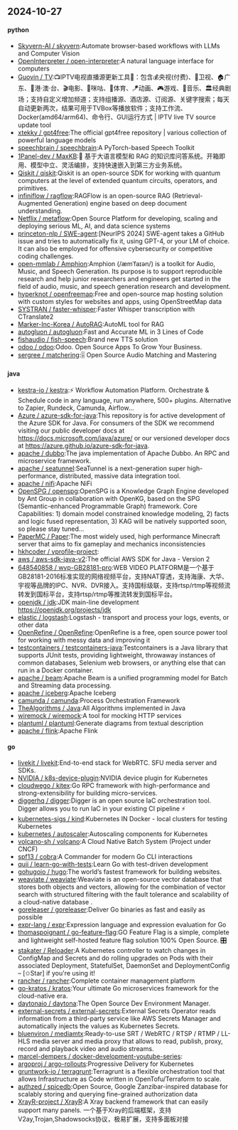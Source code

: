 ## 2024-10-27

#### python
* [Skyvern-AI / skyvern](https://github.com/Skyvern-AI/skyvern):Automate browser-based workflows with LLMs and Computer Vision
* [OpenInterpreter / open-interpreter](https://github.com/OpenInterpreter/open-interpreter):A natural language interface for computers
* [Guovin / TV](https://github.com/Guovin/TV):📺IPTV电视直播源更新工具🚀：包含💰央视(付费)、📡卫视、🏠广东、🌊港·澳·台、🎬电影、🎥咪咕、🏀体育、🪁动画、🎮游戏、🎵音乐、🏛经典剧场；支持自定义增加频道；支持组播源、酒店源、订阅源、关键字搜索；每天自动更新两次，结果可用于TVBox等播放软件；支持工作流、Docker(amd64/arm64)、命令行、GUI运行方式 | IPTV live TV source update tool
* [xtekky / gpt4free](https://github.com/xtekky/gpt4free):The official gpt4free repository | various collection of powerful language models
* [speechbrain / speechbrain](https://github.com/speechbrain/speechbrain):A PyTorch-based Speech Toolkit
* [1Panel-dev / MaxKB](https://github.com/1Panel-dev/MaxKB):🚀 基于大语言模型和 RAG 的知识库问答系统。开箱即用、模型中立、灵活编排，支持快速嵌入到第三方业务系统。
* [Qiskit / qiskit](https://github.com/Qiskit/qiskit):Qiskit is an open-source SDK for working with quantum computers at the level of extended quantum circuits, operators, and primitives.
* [infiniflow / ragflow](https://github.com/infiniflow/ragflow):RAGFlow is an open-source RAG (Retrieval-Augmented Generation) engine based on deep document understanding.
* [Netflix / metaflow](https://github.com/Netflix/metaflow):Open Source Platform for developing, scaling and deploying serious ML, AI, and data science systems
* [princeton-nlp / SWE-agent](https://github.com/princeton-nlp/SWE-agent):[NeurIPS 2024] SWE-agent takes a GitHub issue and tries to automatically fix it, using GPT-4, or your LM of choice. It can also be employed for offensive cybersecurity or competitive coding challenges.
* [open-mmlab / Amphion](https://github.com/open-mmlab/Amphion):Amphion (/æmˈfaɪən/) is a toolkit for Audio, Music, and Speech Generation. Its purpose is to support reproducible research and help junior researchers and engineers get started in the field of audio, music, and speech generation research and development.
* [hyperknot / openfreemap](https://github.com/hyperknot/openfreemap):Free and open-source map hosting solution with custom styles for websites and apps, using OpenStreetMap data
* [SYSTRAN / faster-whisper](https://github.com/SYSTRAN/faster-whisper):Faster Whisper transcription with CTranslate2
* [Marker-Inc-Korea / AutoRAG](https://github.com/Marker-Inc-Korea/AutoRAG):AutoML tool for RAG
* [autogluon / autogluon](https://github.com/autogluon/autogluon):Fast and Accurate ML in 3 Lines of Code
* [fishaudio / fish-speech](https://github.com/fishaudio/fish-speech):Brand new TTS solution
* [odoo / odoo](https://github.com/odoo/odoo):Odoo. Open Source Apps To Grow Your Business.
* [sergree / matchering](https://github.com/sergree/matchering):🎚️ Open Source Audio Matching and Mastering

#### java
* [kestra-io / kestra](https://github.com/kestra-io/kestra):⚡ Workflow Automation Platform. Orchestrate & Schedule code in any language, run anywhere, 500+ plugins. Alternative to Zapier, Rundeck, Camunda, Airflow...
* [Azure / azure-sdk-for-java](https://github.com/Azure/azure-sdk-for-java):This repository is for active development of the Azure SDK for Java. For consumers of the SDK we recommend visiting our public developer docs at https://docs.microsoft.com/java/azure/ or our versioned developer docs at https://azure.github.io/azure-sdk-for-java.
* [apache / dubbo](https://github.com/apache/dubbo):The java implementation of Apache Dubbo. An RPC and microservice framework.
* [apache / seatunnel](https://github.com/apache/seatunnel):SeaTunnel is a next-generation super high-performance, distributed, massive data integration tool.
* [apache / nifi](https://github.com/apache/nifi):Apache NiFi
* [OpenSPG / openspg](https://github.com/OpenSPG/openspg):OpenSPG is a Knowledge Graph Engine developed by Ant Group in collaboration with OpenKG, based on the SPG (Semantic-enhanced Programmable Graph) framework. Core Capabilities: 1) domain model constrained knowledge modeling, 2) facts and logic fused representation, 3) KAG will be natively supported soon, so please stay tuned...
* [PaperMC / Paper](https://github.com/PaperMC/Paper):The most widely used, high performance Minecraft server that aims to fix gameplay and mechanics inconsistencies
* [hkhcoder / vprofile-project](https://github.com/hkhcoder/vprofile-project):
* [aws / aws-sdk-java-v2](https://github.com/aws/aws-sdk-java-v2):The official AWS SDK for Java - Version 2
* [648540858 / wvp-GB28181-pro](https://github.com/648540858/wvp-GB28181-pro):WEB VIDEO PLATFORM是一个基于GB28181-2016标准实现的网络视频平台，支持NAT穿透，支持海康、大华、宇视等品牌的IPC、NVR、DVR接入。支持国标级联，支持rtsp/rtmp等视频流转发到国标平台，支持rtsp/rtmp等推流转发到国标平台。
* [openjdk / jdk](https://github.com/openjdk/jdk):JDK main-line development https://openjdk.org/projects/jdk
* [elastic / logstash](https://github.com/elastic/logstash):Logstash - transport and process your logs, events, or other data
* [OpenRefine / OpenRefine](https://github.com/OpenRefine/OpenRefine):OpenRefine is a free, open source power tool for working with messy data and improving it
* [testcontainers / testcontainers-java](https://github.com/testcontainers/testcontainers-java):Testcontainers is a Java library that supports JUnit tests, providing lightweight, throwaway instances of common databases, Selenium web browsers, or anything else that can run in a Docker container.
* [apache / beam](https://github.com/apache/beam):Apache Beam is a unified programming model for Batch and Streaming data processing.
* [apache / iceberg](https://github.com/apache/iceberg):Apache Iceberg
* [camunda / camunda](https://github.com/camunda/camunda):Process Orchestration Framework
* [TheAlgorithms / Java](https://github.com/TheAlgorithms/Java):All Algorithms implemented in Java
* [wiremock / wiremock](https://github.com/wiremock/wiremock):A tool for mocking HTTP services
* [plantuml / plantuml](https://github.com/plantuml/plantuml):Generate diagrams from textual description
* [apache / flink](https://github.com/apache/flink):Apache Flink

#### go
* [livekit / livekit](https://github.com/livekit/livekit):End-to-end stack for WebRTC. SFU media server and SDKs.
* [NVIDIA / k8s-device-plugin](https://github.com/NVIDIA/k8s-device-plugin):NVIDIA device plugin for Kubernetes
* [cloudwego / kitex](https://github.com/cloudwego/kitex):Go RPC framework with high-performance and strong-extensibility for building micro-services.
* [diggerhq / digger](https://github.com/diggerhq/digger):Digger is an open source IaC orchestration tool. Digger allows you to run IaC in your existing CI pipeline ⚡️
* [kubernetes-sigs / kind](https://github.com/kubernetes-sigs/kind):Kubernetes IN Docker - local clusters for testing Kubernetes
* [kubernetes / autoscaler](https://github.com/kubernetes/autoscaler):Autoscaling components for Kubernetes
* [volcano-sh / volcano](https://github.com/volcano-sh/volcano):A Cloud Native Batch System (Project under CNCF)
* [spf13 / cobra](https://github.com/spf13/cobra):A Commander for modern Go CLI interactions
* [quii / learn-go-with-tests](https://github.com/quii/learn-go-with-tests):Learn Go with test-driven development
* [gohugoio / hugo](https://github.com/gohugoio/hugo):The world’s fastest framework for building websites.
* [weaviate / weaviate](https://github.com/weaviate/weaviate):Weaviate is an open-source vector database that stores both objects and vectors, allowing for the combination of vector search with structured filtering with the fault tolerance and scalability of a cloud-native database .
* [goreleaser / goreleaser](https://github.com/goreleaser/goreleaser):Deliver Go binaries as fast and easily as possible
* [expr-lang / expr](https://github.com/expr-lang/expr):Expression language and expression evaluation for Go
* [thomaspoignant / go-feature-flag](https://github.com/thomaspoignant/go-feature-flag):GO Feature Flag is a simple, complete and lightweight self-hosted feature flag solution 100% Open Source. 🎛️
* [stakater / Reloader](https://github.com/stakater/Reloader):A Kubernetes controller to watch changes in ConfigMap and Secrets and do rolling upgrades on Pods with their associated Deployment, StatefulSet, DaemonSet and DeploymentConfig – [✩Star] if you're using it!
* [rancher / rancher](https://github.com/rancher/rancher):Complete container management platform
* [go-kratos / kratos](https://github.com/go-kratos/kratos):Your ultimate Go microservices framework for the cloud-native era.
* [daytonaio / daytona](https://github.com/daytonaio/daytona):The Open Source Dev Environment Manager.
* [external-secrets / external-secrets](https://github.com/external-secrets/external-secrets):External Secrets Operator reads information from a third-party service like AWS Secrets Manager and automatically injects the values as Kubernetes Secrets.
* [bluenviron / mediamtx](https://github.com/bluenviron/mediamtx):Ready-to-use SRT / WebRTC / RTSP / RTMP / LL-HLS media server and media proxy that allows to read, publish, proxy, record and playback video and audio streams.
* [marcel-dempers / docker-development-youtube-series](https://github.com/marcel-dempers/docker-development-youtube-series):
* [argoproj / argo-rollouts](https://github.com/argoproj/argo-rollouts):Progressive Delivery for Kubernetes
* [gruntwork-io / terragrunt](https://github.com/gruntwork-io/terragrunt):Terragrunt is a flexible orchestration tool that allows Infrastructure as Code written in OpenTofu/Terraform to scale.
* [authzed / spicedb](https://github.com/authzed/spicedb):Open Source, Google Zanzibar-inspired database for scalably storing and querying fine-grained authorization data
* [XrayR-project / XrayR](https://github.com/XrayR-project/XrayR):A Xray backend framework that can easily support many panels. 一个基于Xray的后端框架，支持V2ay,Trojan,Shadowsocks协议，极易扩展，支持多面板对接
